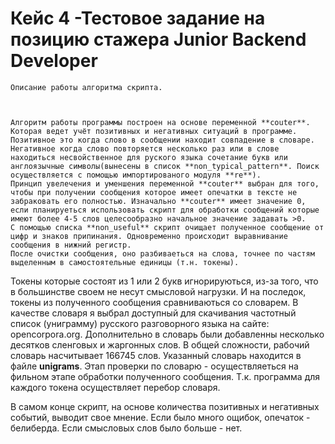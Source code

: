 # Кейс 4 -Тестовое задание на позицию стажера Junior Backend Developer 

    Описание работы алгоритма скрипта.



    Алгоритм работы программы построен на основе переменной **couter**. Которая ведет учёт позитивных и негативных ситуаций в программе. Позитивное это когда слово в сообщении находит совпадение в словаре. Негативное когда слово повторяется несколько раз или в слове находиться несвойственное для руского языка сочетание букв или англоязычные символы(вынесены в список **non_typical_pattern**. Поиск осуществляется с помощью импортированого модуля **re**). 
    Принцип увелечения и уменшения переменной **couter** выбран для того, чтобы при получении сообщения которое имеет опечатки в тексте не забраковать его полностью. Изначально **couter** имеет значение 0, если планируеться использовать скрипт для обработки сообщений которые имеют более 4-5 слов целесообразно начальное значение задавать >0.
    С помощью списка **non_useful** скрипт очищает полученное сообщение от цифр и знаков припинания. Одновременно происходит выравнивание сообщения в нижний регистр.
    После очистки сообщения, оно разбиваеться на слова, точнее по частям выделенным в самостоятельные единицы (т.н. токены).
Токены которые состоят из 1 или 2 букв игнорируються, из-за того, что в большинстве своем не несут смысловой нагрузки.
    И на последок, токены из полученного сообщения сравниваються со словарем.  В качестве словаря я выбрал доступный для скачивания частотный список (униграмму) русского разговорного языка на сайте: opencorpora.org. Дополнительно в словарь были добавленны несколько десятков сленговых и жаргонных слов. В общей сложности, рабочий словарь насчитывает 166745 слов. Указанный словарь находится в файле **unigrams**. Этап проверки по словарю - осуществляеться на фильном этапе обработки полученного сообщения. Т.к. программа для каждого токена осуществляет перебор словаря.
    
  В самом конце скрипт, на основе количества позитивных и негативных событий, выводит свое мнение. Если было много ощибок, опечаток - белиберда. Если смысловых слов было больше - нет.
